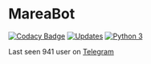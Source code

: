 # MareaBot

[![Codacy Badge](https://api.codacy.com/project/badge/Grade/fcbbc3322105418889b67bd4be977d3c)](https://app.codacy.com/app/fundor333/mareabot?utm_source=github.com&utm_medium=referral&utm_content=fundor333/mareabot&utm_campaign=badger)
[![Updates](https://pyup.io/repos/github/samarcandaproject/MareaBot/shield.svg)](https://pyup.io/repos/github/samarcandaproject/MareaBot/)
[![Python 3](https://pyup.io/repos/github/samarcandaproject/MareaBot/python-3-shield.svg)](https://pyup.io/repos/github/samarcandaproject/MareaBot/)

Last seen 941 user on [Telegram](https://t.me/mareavenezia)
